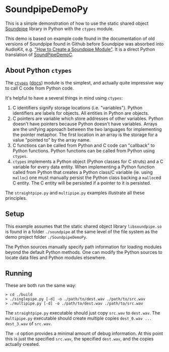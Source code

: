SoundpipeDemoPy
===============
This is a simple demonstration of how to use the static shared object [Soundpipe](https://github.com/AudioKit/AudioKit) library in Python with the `ctypes` module.

This demo is based on example code found in the documentation of old versions of Soundpipe found in Github before Soundpipe was absorbed into AudioKit, e.g. ["How to Create a Soundpipe Module"](https://github.com/narner/Soundpipe/blob/dev/util/module_howto.md).  It is a direct Python translation of [SoundPipeDemoC](https://github.com/hangarr/SoundpipeDemoC).

About Python `ctypes`
---------------------
The [`ctypes`](https://docs.python.org/3/library/ctypes.html) ([docs](https://docs.python.org/dev/library/ctypes.html)) module is the simplest, and actually quite impressive way to call C code from Python code.  

It's helpful to have a several things in mind using `ctypes`:

1. C identifiers signify storage locations (i.e. "variables").  Python identifiers are labels for objects.  All entities in Python are objects.
2. C pointers are variable which store addresses of other variables. Python doesn't have pointers because Python doesn't have variables. Arrays are the unifying approach between the two languages for implementing the pointer metaphor.  The first location in an array is the storage for a value "pointed to" by the array name.
3. C functions can be called from Python and C code can "callback" to Python functions. Python functions can be called from Python using `ctypes`.
4. `ctypes` implements a Python object (Python classes for C struts) and a C variable for every data entity.  When implementing a Python function called from Python that creates a Python class/C variable (ie. using `malloc`) one must manually persist the Python class backing a `malloc`ed C entity.  The C entity will be persisted if a pointer to it is persisted.  

The `straightpipe.py` and `multipipe.py` examples illustrate all these principles.

Setup
-----
This example assumes that the static shared object library `libsoundpipe.so` is found in a folder `./soundpipe` at the same level of the file system as the demo project folder `./SoundpipeDemoPy`.

The Python sources manually specify path information for loading modules beyond the default Python methods.  One can modify the Python sources to locate data files and Python modules elsewhere.


Running
-------
These are both run the same way:
```
> cd ./build
> ./singlepipe.py [-d] -o ./path/to/dest.wav ./path/to/src.wav
> ./multipipe.py [-d] -o ./path/to/dest.wav ./path/to/src.wav
```
The `straightpipe.py` executable should just copy `src.wav` to `dest.wav`.  The `multipipe.py` executable should create multiple copies `dest_0.wav ... dest_3.wav` of `src.wav`.

The `-d` option provides a minimal amount of debug information.  At this point this is just the specified `src.wav`, the specified `dest.wav`, and the copies actually created.